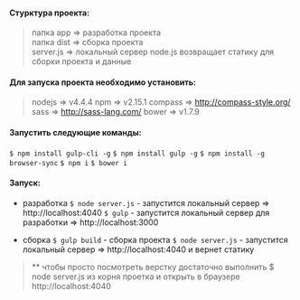 #### Стурктура проекта:

> папка app => разработка проекта  
папка dist => сборка проекта  
server.js => локальный сервер node.js возвращает статику для сборки проекта и данные

#### Для запуска проекта необходимо установить:
> nodejs => v4.4.4
npm => v2.15.1
compass => http://compass-style.org/
sass => http://sass-lang.com/
bower => v1.7.9

#### Запустить следующие команды:
`$ npm install gulp-cli -g`
`$ npm install gulp -g`
`$ npm install -g browser-sync`
`$ npm i`
`$ bower i`

#### Запуск:

- разработка
  `$ node server.js` - запустится локальный сервер => http://localhost:4040
  `$ gulp` - запустится локальный сервер для разработки => http://localhost:3000

- сборка
  `$ gulp build` - сборка проекта
  `$ node server.js` - запустится локальный сервер => http://localhost:4040 и вернет статику

> ** чтобы просто посмотреть верстку достаточно выполнить $ node server.js из корня проетка и открыть в браузере http://localhost:4040

